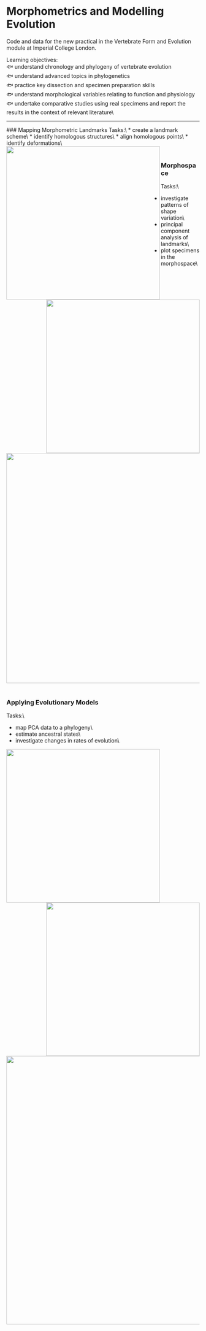 # Morphometrics and Modelling Evolution
Code and data for the new practical in the Vertebrate Form and Evolution module at Imperial College London.

Learning objectives:\
:fish: understand chronology and phylogeny of vertebrate evolution\
:fish: understand advanced topics in phylogenetics\
:fish: practice key dissection and specimen preparation skills\
:fish: understand morphological variables relating to function and physiology\
:fish: undertake comparative studies using real specimens and report the results in the context of relevant literature\

<hr>
### Mapping Morphometric Landmarks
Tasks:\
* create a landmark scheme\
* identify homologous structures\
* align homologous points\
* identify deformations\

<img align="left" src="Figures/Trilobite coordinates.png" width="400">
<img align="right" src="Figures/Trilobite thin plate splines.png" width="400">
<br>
<br>

### Morphospace
Tasks:\
* investigate patterns of shape variation\
* principal component analysis of landmarks\
* plot specimens in the morphospace\

<img align="centre" src="Figures/Principal warps coloured by prey.png" width="600">
<br>
<br>

### Applying Evolutionary Models
Tasks:\
* map PCA data to a phylogeny\
* estimate ancestral states\
* investigate changes in rates of evolution\

<img align="left" src="Figures/Principal warps sharks.png" width="400">
<img align="right" src="Figures/pc1 contmap.png" width="400">
<br>
<img align="centre" src="Figures/pc1 shifts plot.png" width="700">
<br>
